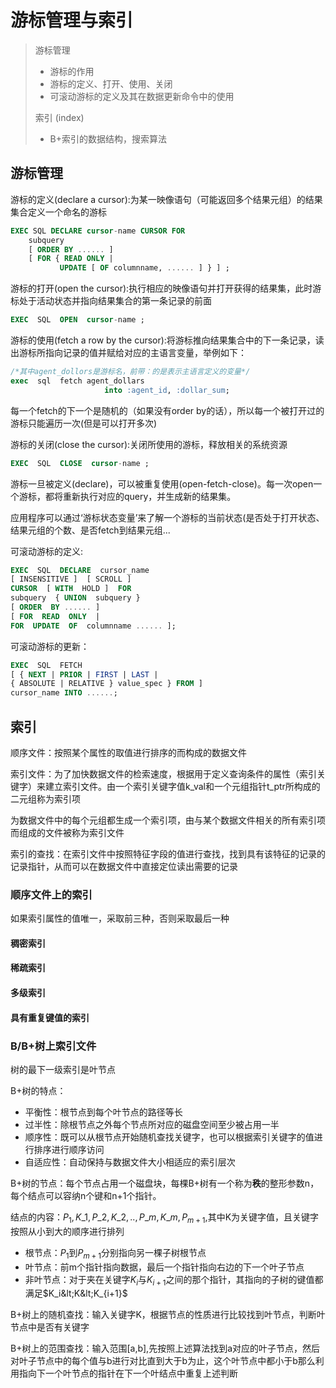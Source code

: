 # 游标管理与索引

> 游标管理
>
> * 游标的作用
> * 游标的定义、打开、使用、关闭
> * 可滚动游标的定义及其在数据更新命令中的使用
>
> 索引 \(index\)
>
> * B+索引的数据结构，搜索算法

## 游标管理

游标的定义\(declare a cursor\):为某一映像语句（可能返回多个结果元组）的结果集合定义一个命名的游标

```sql
EXEC SQL DECLARE cursor-name CURSOR FOR
    subquery
    [ ORDER BY ...... ]
    [ FOR { READ ONLY |
           UPDATE [ OF columnname, ...... ] } ] ;
```

游标的打开\(open the cursor\):执行相应的映像语句并打开获得的结果集，此时游标处于活动状态并指向结果集合的第一条记录的前面

```sql
EXEC  SQL  OPEN  cursor-name ;
```

游标的使用\(fetch a row by the cursor\):将游标推向结果集合中的下一条记录，读出游标所指向记录的值并赋给对应的主语言变量，举例如下：

```sql
/*其中agent_dollors是游标名，前带：的是表示主语言定义的变量*/
exec  sql  fetch agent_dollars
                     into :agent_id, :dollar_sum;
```

每一个fetch的下一个是随机的（如果没有order by的话），所以每一个被打开过的游标只能遍历一次\(但是可以打开多次\)

游标的关闭\(close the cursor\):关闭所使用的游标，释放相关的系统资源

```sql
EXEC  SQL  CLOSE  cursor-name ;
```

游标一旦被定义\(declare\)，可以被重复使用\(open-fetch-close\)。每一次open一个游标，都将重新执行对应的query，并生成新的结果集。

应用程序可以通过‘游标状态变量’来了解一个游标的当前状态\(是否处于打开状态、结果元组的个数、是否fetch到结果元组...

可滚动游标的定义:

```sql
EXEC  SQL  DECLARE  cursor_name
[ INSENSITIVE ]  [ SCROLL ]
CURSOR  [ WITH  HOLD ]  FOR
subquery  { UNION  subquery }
[ ORDER  BY ...... ]
[ FOR  READ  ONLY  |
FOR  UPDATE  OF  columnname ...... ];
```

可滚动游标的更新：

```sql
EXEC  SQL  FETCH
[ { NEXT | PRIOR | FIRST | LAST |
{ ABSOLUTE | RELATIVE } value_spec } FROM ]
cursor_name INTO ......;
```

## 索引

顺序文件：按照某个属性的取值进行排序的而构成的数据文件

索引文件：为了加快数据文件的检索速度，根据用于定义查询条件的属性（索引关键字）来建立索引文件。由一个索引关键字值k\_val和一个元组指针t\_ptr所构成的二元组称为索引项

为数据文件中的每个元组都生成一个索引项，由与某个数据文件相关的所有索引项而组成的文件被称为索引文件

索引的查找：在索引文件中按照特征字段的值进行查找，找到具有该特征的记录的记录指针，从而可以在数据文件中直接定位读出需要的记录

### 顺序文件上的索引

如果索引属性的值唯一，采取前三种，否则采取最后一种

#### 稠密索引

#### 稀疏索引

#### 多级索引

#### 具有重复键值的索引

### B/B+树上索引文件

树的最下一级索引是叶节点

B+树的特点：

* 平衡性：根节点到每个叶节点的路径等长
* 过半性：除根节点之外每个节点所对应的磁盘空间至少被占用一半
* 顺序性：既可以从根节点开始随机查找关键字，也可以根据索引关键字的值进行排序进行顺序访问
* 自适应性：自动保持与数据文件大小相适应的索引层次

B+树的节点：每个节点占用一个磁盘块，每棵B+树有一个称为**秩**的整形参数n，每个结点可以容纳n个键和n+1个指针。

结点的内容：$P_1,K\_1,P\_2,K\_2,..,P\_m,K\_m,P_{m+1}$,其中K为关键字值，且关键字按照从小到大的顺序进行排列

* 根节点：$P_1$到$P_{m+1}$分别指向另一棵子树根节点
* 叶节点：前m个指针指向数据，最后一个指针指向右边的下一个叶子节点
* 非叶节点：对于夹在关键字$K_i$与$K_{i+1}$之间的那个指针，其指向的子树的键值都满足$K_i&lt;K&lt;K_{i+1}$

B+树上的随机查找：输入关键字K，根据节点的性质进行比较找到叶节点，判断叶节点中是否有关键字

B+树上的范围查找：输入范围\[a,b\],先按照上述算法找到a对应的叶子节点，然后对叶子节点中的每个值与b进行对比直到大于b为止，这个叶节点中都小于b那么利用指向下一个叶节点的指针在下一个叶结点中重复上述判断

